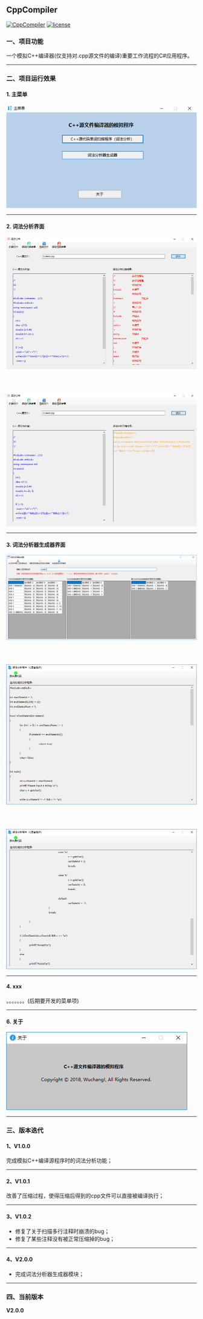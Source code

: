 ## CppCompiler

[![CppCompiler](https://img.shields.io/badge/CppCompiler-v1.0.2-green.svg)](https://github.com/Yuziquan/CppCompiler)
[![license](https://img.shields.io/packagist/l/doctrine/orm.svg)](https://github.com/Yuziquan/CppCompiler/blob/master/LICENSE)

### 一、项目功能

一个模拟C++编译器(仅支持对.cpp源文件的编译)重要工作流程的C#应用程序。



***

### 二、项目运行效果

#### 1. 主菜单

![1](https://github.com/Yuziquan/CppCompiler/blob/master/Screenshots/1.png)

***

#### 2. 词法分析界面

![2](https://github.com/Yuziquan/CppCompiler/blob/master/Screenshots/2.png)

<br/>
<br/>

![3](https://github.com/Yuziquan/CppCompiler/blob/master/Screenshots/3.png)



***
#### 3. 词法分析器生成器界面

![4](https://github.com/Yuziquan/CppCompiler/blob/master/Screenshots/4.png)

<br/>
<br/>

![5](https://github.com/Yuziquan/CppCompiler/blob/master/Screenshots/5.png)

<br/>
<br/>

![6](https://github.com/Yuziquan/CppCompiler/blob/master/Screenshots/6.png)

***
#### 4. xxx




。。。。。。。(后期要开发的菜单项)



***

#### 6. 关于

![about](https://github.com/Yuziquan/CppCompiler/blob/master/Screenshots/about.png)



***

### 三、版本迭代

#### 1、V1.0.0

完成模拟C++编译源程序时的词法分析功能；

***

#### 2、V1.0.1

改善了压缩过程，使得压缩后得到的cpp文件可以直接被编译执行；

***

#### 3、V1.0.2

* 修复了关于扫描多行注释时崩溃的bug；
* 修复了某些注释没有被正常压缩掉的bug；

***

#### 4、V2.0.0
* 完成词法分析器生成器模块；


***

### 四、当前版本

**V2.0.0**

